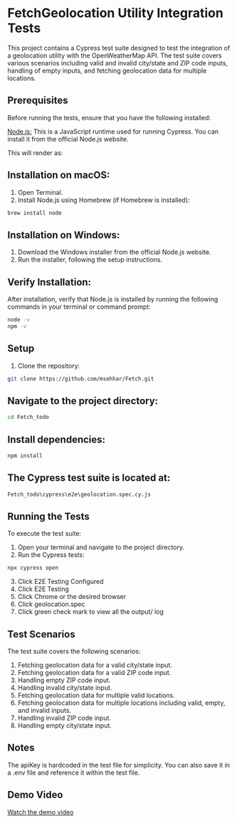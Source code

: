# FetchGeolocation Utility Integration Tests
This project contains a Cypress test suite designed to test the integration of a geolocation utility with the OpenWeatherMap API. The test suite covers various scenarios including valid and invalid city/state and ZIP code inputs, handling of empty inputs, and fetching geolocation data for multiple locations.

## Prerequisites
Before running the tests, ensure that you have the following installed:

[Node.js:](https://nodejs.org/en) This is a JavaScript runtime used for running Cypress. You can install it from the official Node.js website.


This will render as:

## Installation on macOS:

1. Open Terminal.
2. Install Node.js using Homebrew (if Homebrew is installed):

```bash
brew install node
````

## Installation on Windows:
1. Download the Windows installer from the official Node.js website.
2. Run the installer, following the setup instructions.

## Verify Installation:

After installation, verify that Node.js is installed by running the following commands in your terminal or command prompt:
```bash
node -v
npm -v
````

## Setup

1. Clone the repository:
```bash
git clone https://github.com/msehhar/Fetch.git
````

## Navigate to the project directory:
```bash
cd Fetch_todo
````

## Install dependencies:
```bash
npm install
````

## The Cypress test suite is located at:
```bash
Fetch_todo\cypress\e2e\geolocation.spec.cy.js
````

## Running the Tests
To execute the test suite:
1. Open your terminal and navigate to the project directory.
2. Run the Cypress tests:
```bash
npx cypress open
````
3. Click E2E Testing Configured
4. Click E2E Testing
5. Click Chrome or the desired browser
6. Click geolocation.spec
7. Click green check mark to view all the output/ log

## Test Scenarios
The test suite covers the following scenarios:

1. Fetching geolocation data for a valid city/state input.
2. Fetching geolocation data for a valid ZIP code input.
3. Handling empty ZIP code input.
4. Handling invalid city/state input.
5. Fetching geolocation data for multiple valid locations.
6. Fetching geolocation data for multiple locations including valid, empty, and invalid inputs.
7. Handling invalid ZIP code input.
8. Handling empty city/state input.

## Notes
The apiKey is hardcoded in the test file for simplicity. You can also save it in a .env file and reference it within the test file.

## Demo Video

[Watch the demo video](./media/fetch_demo.mp4)


